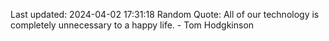 Last updated: 2024-04-02 17:31:18
Random Quote: All of our technology is completely unnecessary to a happy life. - Tom Hodgkinson